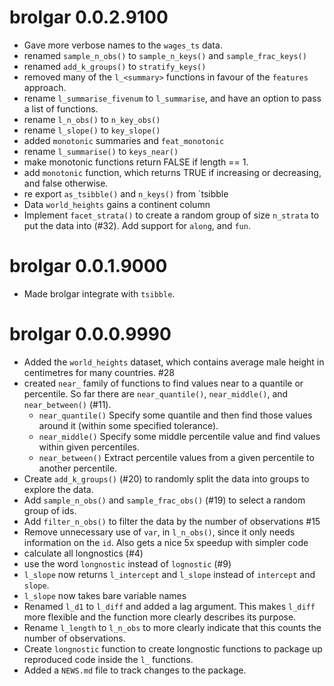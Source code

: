 # brolgar 0.0.2.9100

* Gave more verbose names to the `wages_ts` data.
* renamed `sample_n_obs()` to `sample_n_keys()` and `sample_frac_keys()`
* renamed `add_k_groups()` to `stratify_keys()`
* removed many of the `l_<summary>` functions in favour of the `features` approach.
* rename `l_summarise_fivenum` to `l_summarise`, and have an option to pass a list of functions.
* rename `l_n_obs()` to `n_key_obs()`
* rename `l_slope()` to `key_slope()`
* added `monotonic` summaries and `feat_monotonic`
* rename `l_summarise()` to `keys_near()`
* make monotonic functions return FALSE if length == 1. 
* add `monotonic` function, which returns TRUE if increasing or decreasing, and false otherwise.
* re export `as_tsibble()` and `n_keys()` from `tsibble
* Data `world_heights` gains a continent column
* Implement `facet_strata()` to create a random group of size `n_strata` to put the data into (#32). Add support for `along`, and `fun`.

# brolgar 0.0.1.9000

* Made brolgar integrate with `tsibble`.

# brolgar 0.0.0.9990

* Added the `world_heights` dataset, which contains average male height in 
  centimetres for many countries. #28
* created `near_` family of functions to find values near to a quantile or percentile. So far there are `near_quantile()`, `near_middle()`, and `near_between()` (#11). 
    * `near_quantile()` Specify some quantile and then find those values around
      it (within some specified tolerance).
    * `near_middle()` Specify some middle percentile value and find values 
      within given percentiles.
    * `near_between()` Extract percentile values from a given percentile to 
      another percentile.
* Create `add_k_groups()` (#20) to randomly split the data into groups to 
  explore the data.
* Add `sample_n_obs()` and `sample_frac_obs()` (#19) to select a random group 
  of ids.
* Add `filter_n_obs()` to filter the data by the number of observations #15
* Remove unnecessary use of `var`, in `l_n_obs()`, since it only needs
  information on the `id`. Also gets a nice 5x speedup with simpler code
* calculate all longnostics (#4)
* use the word `longnostic` instead of `lognostic` (#9)
* `l_slope` now returns `l_intercept` and `l_slope` instead of `intercept` and
  `slope`.
* `l_slope` now takes bare variable names
* Renamed `l_d1` to `l_diff` and added a lag argument. This makes `l_diff` more
  flexible and the function more clearly describes its purpose.
* Rename `l_length` to `l_n_obs` to more clearly indicate that this counts the
  number of observations.
* Create `longnostic` function to create longnostic functions to package up 
 reproduced code inside the `l_` functions.
* Added a `NEWS.md` file to track changes to the package.
